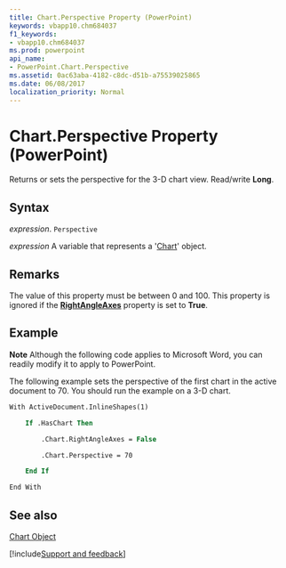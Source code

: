 ```yaml
---
title: Chart.Perspective Property (PowerPoint)
keywords: vbapp10.chm684037
f1_keywords:
- vbapp10.chm684037
ms.prod: powerpoint
api_name:
- PowerPoint.Chart.Perspective
ms.assetid: 0ac63aba-4182-c8dc-d51b-a75539025865
ms.date: 06/08/2017
localization_priority: Normal
---
```



# Chart.Perspective Property (PowerPoint)

Returns or sets the perspective for the 3-D chart view. Read/write  **Long**.


## Syntax

 _expression_. `Perspective`

_expression_ A variable that represents a '[Chart](PowerPoint.Chart.md)' object.


## Remarks

The value of this property must be between 0 and 100. This property is ignored if the  **[RightAngleAxes](PowerPoint.Chart.RightAngleAxes.md)** property is set to **True**.


## Example




 **Note**  Although the following code applies to Microsoft Word, you can readily modify it to apply to PowerPoint.

The following example sets the perspective of the first chart in the active document to 70. You should run the example on a 3-D chart.




```vb
With ActiveDocument.InlineShapes(1)

    If .HasChart Then

        .Chart.RightAngleAxes = False

        .Chart.Perspective = 70

    End If

End With
```


## See also


[Chart Object](PowerPoint.Chart.md)

[!include[Support and feedback](~/includes/feedback-boilerplate.md)]
